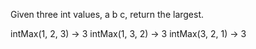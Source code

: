 Given three int values, a b c, return the largest.


intMax(1, 2, 3) → 3
intMax(1, 3, 2) → 3
intMax(3, 2, 1) → 3

